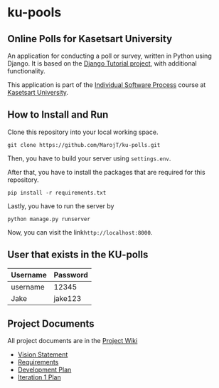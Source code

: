# ku-pools

## Online Polls for Kasetsart University
An application for conducting a poll or survey, written in Python using Django. It is based on the [Django Tutorial project](https://docs.djangoproject.com/en/4.1/intro/tutorial01/), with additional functionality. <br>

This application is part of the [Individual Software Process](https://cpske.github.io/ISP) course at [Kasetsart University](https://ku.ac.th/).

## How to Install and Run
Clone this repository into your local working space.

```
git clone https://github.com/MarojT/ku-polls.git
```

Then, you have to build your server using `settings.env`.

After that, you have to install the packages that are  required for this repository.

```
pip install -r requirements.txt
```

Lastly, you have to run the server by

```
python manage.py runserver
```

Now, you can visit the link`http://localhost:8000`.

## User that exists in the KU-polls
| Username | Password |
|----------|----------|
| username | 12345    |
| Jake     | jake123  |



## Project Documents
All project documents are in the [Project Wiki](https://github.com/MarojT/ku-polls/wiki)
* [Vision Statement](https://github.com/MarojT/ku-polls/wiki/Vision-Statement)
* [Requirements](https://github.com/MarojT/ku-polls/wiki/Requirements)
* [Development Plan](https://github.com/MarojT/ku-polls/wiki/Development-Plan)
* [Iteration 1 Plan](https://github.com/MarojT/ku-polls/wiki/Iteration-1-Plan)

